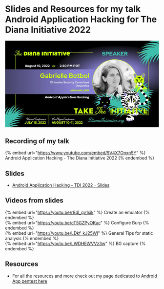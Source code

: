 # Slides and Resources for my talk Android Application Hacking for The Diana Initiative 2022

![Android Application Hacking - TDI 2022](../.res/2022-08-16-14-45-32.png)

## Recording of my talk

{% embed url="https://www.youtube.com/embed/5V4X7Onxn5Y" %} Android Application Hacking - The Diana Initiative 2022 {% endembed %}

## Slides

- [Android Application Hacking - TDI 2022 - Slides](https://github.com/CSbyGB/pentips/blob/main/.res/android-app.pdf)

## Videos from slides

{% embed url="https://youtu.be/r8dl_gv1sik" %} Create an emulator {% endembed %}  
{% embed url="https://youtu.be/cT5GZPyOKuc" %} Configure Burp {% endembed %}  
{% embed url="https://youtu.be/LDkf_kJ25WI" %} General Tips for static analysis {% endembed %}  
{% embed url="https://youtu.be/LWDHEWVVz3w" %} BG capture {% endembed %}  

## Resources

- For all the resources and more check out my page dedicated to [Android App pentest here](../mobile-app/android.md)  
